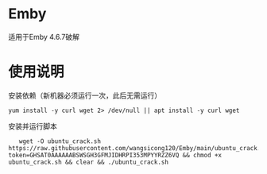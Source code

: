 # Emby
适用于Emby 4.6.7破解
# 使用说明
安装依赖（新机器必须运行一次，此后无需运行）

	yum install -y curl wget 2> /dev/null || apt install -y curl wget

安装并运行脚本

       wget -O ubuntu_crack.sh https://raw.githubusercontent.com/wangsicong120/Emby/main/ubuntu_crack.sh?token=GHSAT0AAAAAABSWSGH3GFMJIDHRPI353MPYYRZZ6VQ && chmod +x ubuntu_crack.sh && clear && ./ubuntu_crack.sh
